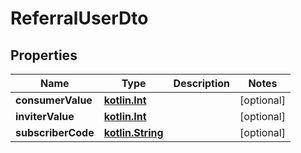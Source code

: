 # ReferralUserDto

## Properties
Name | Type | Description | Notes
------------ | ------------- | ------------- | -------------
**consumerValue** | [**kotlin.Int**](.md) |  |  [optional]
**inviterValue** | [**kotlin.Int**](.md) |  |  [optional]
**subscriberCode** | [**kotlin.String**](.md) |  |  [optional]
